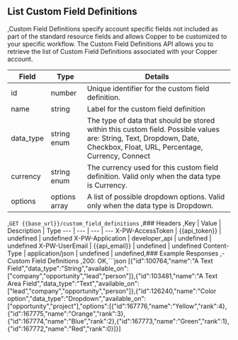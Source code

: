 ## List Custom Field Definitions
,Custom Field Definitions specify account specific fields not included as part of the standard resource fields and allows Copper to be customized to your specific workflow. The Custom Field Definitions API allows you to retrieve the list of Custom Field Definitions associated with your Copper account.

|   Field   |     Type      |                                                                            Details                                                                             |
| --------- | ------------- | -------------------------------------------------------------------------------------------------------------------------------------------------------------- |
| id        | number        | Unique identifier for the custom field definition.                                                                                                            |
| name      | string        | Label for the custom field definition                                                                                                                          |
| data_type | string enum   | The type of data that should be stored within this custom field. Possible values are: String, Text, Dropdown, Date, Checkbox, Float, URL, Percentage, Currency, Connect |
| currency  | string enum   | The currency used for this custom field definition. Valid only when the data type is Currency.                                                                 |
| options   | options array | A list of possible dropdown options. Valid only when the data type is Dropdown.                                                                                |
,```GET {{base_url}}/custom_field_definitions```
,### Headers
,Key | Value | Description | Type
--- | --- | --- | ---
X-PW-AccessToken | {{api_token}} | undefined | undefined
X-PW-Application | developer_api | undefined | undefined
X-PW-UserEmail | {{api_email}} | undefined | undefined
Content-Type | application/json | undefined | undefined,### Example Responses
,- Custom Field Definitions
,200: OK,```json
[{"id":100764,"name":"A Text Field","data_type":"String","available_on":["company","opportunity","lead","person"]},{"id":103481,"name":"A Text Area Field","data_type":"Text","available_on":["lead","company","opportunity","person"]},{"id":126240,"name":"Color option","data_type":"Dropdown","available_on":["opportunity","project"],"options":[{"id":167776,"name":"Yellow","rank":4},{"id":167775,"name":"Orange","rank":3},{"id":167774,"name":"Blue","rank":2},{"id":167773,"name":"Green","rank":1},{"id":167772,"name":"Red","rank":0}]}]
```